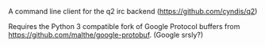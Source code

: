 A command line client for the q2 irc backend (https://github.com/cyndis/q2)

Requires the Python 3 compatible fork of Google Protocol buffers from https://github.com/malthe/google-protobuf. (Google srsly?)

